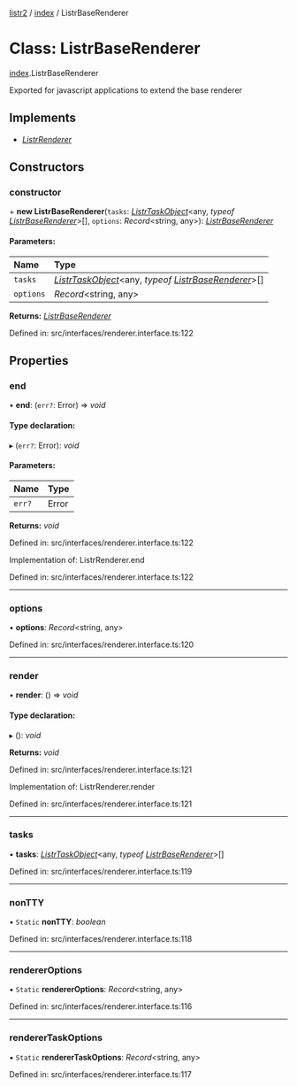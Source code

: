[listr2](../README.md) / [index](../modules/index.md) / ListrBaseRenderer

# Class: ListrBaseRenderer

[index](../modules/index.md).ListrBaseRenderer

Exported for javascript applications to extend the base renderer

## Implements

* [*ListrRenderer*](index.listrrenderer.md)

## Constructors

### constructor

\+ **new ListrBaseRenderer**(`tasks`: [*ListrTaskObject*](index.listrtaskobject.md)<any, *typeof* [*ListrBaseRenderer*](index.listrbaserenderer.md)\>[], `options`: *Record*<string, any\>): [*ListrBaseRenderer*](index.listrbaserenderer.md)

#### Parameters:

| Name | Type |
| :------ | :------ |
| `tasks` | [*ListrTaskObject*](index.listrtaskobject.md)<any, *typeof* [*ListrBaseRenderer*](index.listrbaserenderer.md)\>[] |
| `options` | *Record*<string, any\> |

**Returns:** [*ListrBaseRenderer*](index.listrbaserenderer.md)

Defined in: src/interfaces/renderer.interface.ts:122

## Properties

### end

• **end**: (`err?`: Error) => *void*

#### Type declaration:

▸ (`err?`: Error): *void*

#### Parameters:

| Name | Type |
| :------ | :------ |
| `err?` | Error |

**Returns:** *void*

Defined in: src/interfaces/renderer.interface.ts:122

Implementation of: ListrRenderer.end

Defined in: src/interfaces/renderer.interface.ts:122

___

### options

• **options**: *Record*<string, any\>

Defined in: src/interfaces/renderer.interface.ts:120

___

### render

• **render**: () => *void*

#### Type declaration:

▸ (): *void*

**Returns:** *void*

Defined in: src/interfaces/renderer.interface.ts:121

Implementation of: ListrRenderer.render

Defined in: src/interfaces/renderer.interface.ts:121

___

### tasks

• **tasks**: [*ListrTaskObject*](index.listrtaskobject.md)<any, *typeof* [*ListrBaseRenderer*](index.listrbaserenderer.md)\>[]

Defined in: src/interfaces/renderer.interface.ts:119

___

### nonTTY

▪ `Static` **nonTTY**: *boolean*

Defined in: src/interfaces/renderer.interface.ts:118

___

### rendererOptions

▪ `Static` **rendererOptions**: *Record*<string, any\>

Defined in: src/interfaces/renderer.interface.ts:116

___

### rendererTaskOptions

▪ `Static` **rendererTaskOptions**: *Record*<string, any\>

Defined in: src/interfaces/renderer.interface.ts:117
